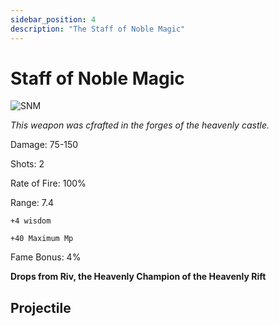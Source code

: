 ```yaml
---
sidebar_position: 4
description: "The Staff of Noble Magic"
---
```


# Staff of Noble Magic

![SNM](http://i.imgur.com/m6ZB8vF.png)

<i>This weapon was  cfrafted in the forges of the heavenly castle.</i>

Damage: 75-150

Shots: 2

Rate of Fire: 100%

Range: 7.4

    +4 wisdom
    
    +40 Maximum Mp
    
Fame Bonus: 4%

**Drops from Riv, the Heavenly Champion of the Heavenly Rift**

## Projectile
